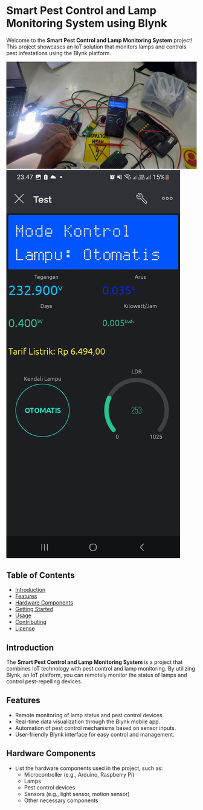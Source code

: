 # Smart Pest Control and Lamp Monitoring System using Blynk

Welcome to the **Smart Pest Control and Lamp Monitoring System** project! This project showcases an IoT solution that monitors lamps and controls pest infestations using the Blynk platform.

![Project Image](https://github.com/Ibnulfaiq/Embedded-Systems-Playground/blob/main/Project_1/Smart%20Lamp%20Pest%20Control%20Implementation.jpg)
![Project Image](https://github.com/Ibnulfaiq/Embedded-Systems-Playground/blob/main/Project_1/Smart%20Lamp%20Pest%20Control%20Monitoring%20Interface.jpg) <!-- Replace with an actual image of your project -->


## Table of Contents

- [Introduction](#introduction)
- [Features](#features)
- [Hardware Components](#hardware-components)
- [Getting Started](#getting-started)
- [Usage](#usage)
- [Contributing](#contributing)
- [License](#license)

## Introduction

The **Smart Pest Control and Lamp Monitoring System** is a project that combines IoT technology with pest control and lamp monitoring. By utilizing Blynk, an IoT platform, you can remotely monitor the status of lamps and control pest-repelling devices.

## Features

- Remote monitoring of lamp status and pest control devices.
- Real-time data visualization through the Blynk mobile app.
- Automation of pest control mechanisms based on sensor inputs.
- User-friendly Blynk interface for easy control and management.

## Hardware Components

- List the hardware components used in the project, such as:
  - Microcontroller (e.g., Arduino, Raspberry Pi)
  - Lamps
  - Pest control devices
  - Sensors (e.g., light sensor, motion sensor)
  - Other necessary components


